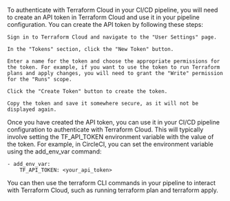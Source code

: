 To authenticate with Terraform Cloud in your CI/CD pipeline, you will need to create an API token in Terraform Cloud and use it in your pipeline configuration. You can create the API token by following these steps:

    Sign in to Terraform Cloud and navigate to the "User Settings" page.

    In the "Tokens" section, click the "New Token" button.

    Enter a name for the token and choose the appropriate permissions for the token. For example, if you want to use the token to run Terraform plans and apply changes, you will need to grant the "Write" permission for the "Runs" scope.

    Click the "Create Token" button to create the token.

    Copy the token and save it somewhere secure, as it will not be displayed again.

Once you have created the API token, you can use it in your CI/CD pipeline configuration to authenticate with Terraform Cloud. This will typically involve setting the TF_API_TOKEN environment variable with the value of the token. For example, in CircleCI, you can set the environment variable using the add_env_var command:
```
- add_env_var:
    TF_API_TOKEN: <your_api_token>
```

You can then use the terraform CLI commands in your pipeline to interact with Terraform Cloud, such as running terraform plan and terraform apply.